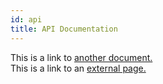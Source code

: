 ```yaml
---
id: api
title: API Documentation
---
```


This is a link to [another document.](doc3.md)  
This is a link to an [external page.](http://www.example.com)
